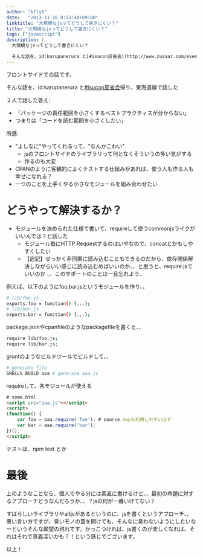 ```yaml
---
author: "kfly8"
date:   "2013-11-16 0:53:40+09:00"
linktitle: "大規模なjsってどうして書きにくい？"
title: "大規模なjsってどうして書きにくい？"
tags: ["javascript"]
description: |
  大規模なjsってどうして書きにくい？

  そんな話を、id:karupanerura と[#isucon反省会](http://www.zusaar.com/event/1737003)帰り、東海道線で話した
---
```


フロントサイドでの話です。

そんな話を、id:karupanerura と[#isucon反省会](http://www.zusaar.com/event/1737003)帰り、東海道線で話した

２人で話した答え:

* 「パッケージの責任範囲を小さくするベストプラクティスが分からない」
* つまりは「コードを読む範囲を小さくしたい」

所感:

* "よしなに"やってくれるって、"なんかこわい"
  * jsのフロントサイドのライブラリって何となくそういうの多い気がする
  * 作るのも大変
* CPANのように客観的によくテストする仕組みがあれば、使う人も作る人も幸せになれる？
* 一つのことを上手くやる小さなモジュールを組み合わせたい

# どうやって解決するか？

* モジュールを決められた仕様で書いて、requireして使うcommonjsライクがいいんでは？と話した
  * モジュール毎にHTTP Requestするのはいやなので、concatとかもしやすくしたい
  * 【追記】せっかく非同期に読み込むこともできるのだから、依存関係解決しながらいい感じに読み込むめばいいのか、、と思うと、require.jsでいいのか 、、このサポートのことは一旦忘れよう、

例えば、以下のようにfoo,bar.jsというモジュールを作り、、
```sh
# lib/foo.js
exports.foo = function() {...};
# lib/bar.js
exports.bar = function() {...};
```

package.jsonやcpanfileのようなpackagefileを書くと、、
```sh
require lib/foo.js;
require lib/bar.js;
```

gruntのようなビルドツールでビルドして、、
```sh
# generate file
SHELL% BUILD aaa # generate aaa.js
```

requireして、各モジュールが使える
```html
# some.html
<script src="aaa.js"></script>
<script>
(function() {
    var foo = aaa.require('foo'); # source.mapも利用しやすいはず
    var bar = aaa.require('bar');
})();
</script>
```
テストは、npm test とか

# 最後

上のようなことなら、個人でやる分には素直に書けるけど、、最初の命題に対するアプローチどうなんだろうか、、？jsの何が一番いけてない？

すばらしいライブラリやaltjsがあるというのに、jsを書くというアプローチ、、
悪い言い方ですが、臭いモノの蓋を開けても、そんなに臭わないようにしたいなーというそんな願望の現れです。かっこつければ、js書くのが楽しくなれば、それはそれで意義深いかも？！という感じでございます。

以上！


